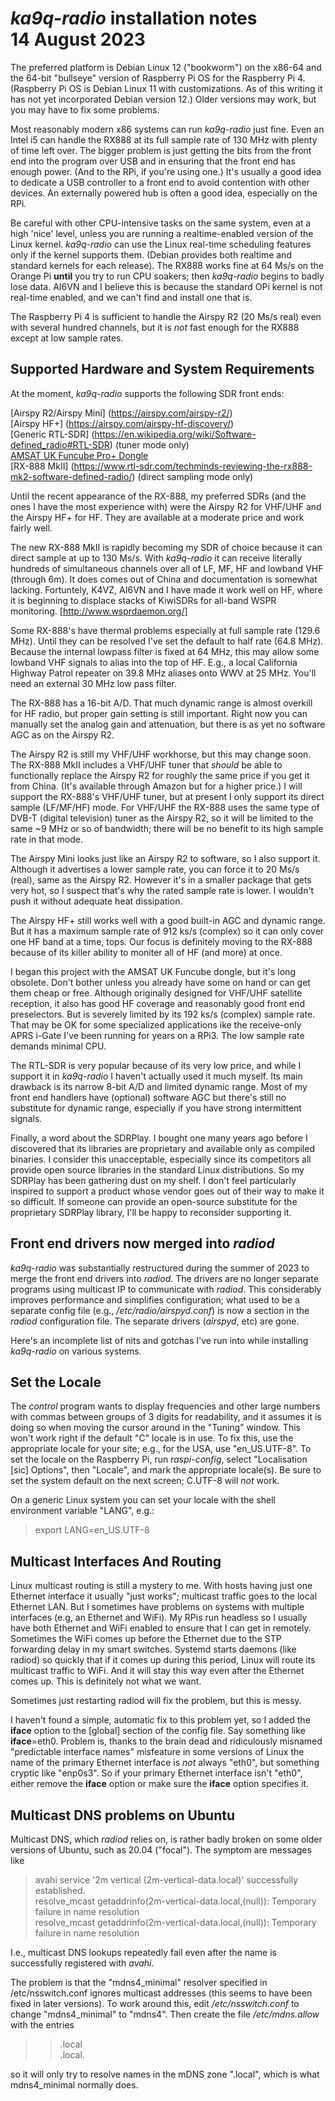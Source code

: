 *ka9q-radio* installation notes  
14 August 2023
===============================

The preferred platform is Debian Linux 12 ("bookworm") on the x86-64
and the 64-bit "bullseye" version of Raspberry Pi OS for the Raspberry
Pi 4. (Raspberry Pi OS is Debian Linux 11 with customizations. As of
this writing it has not yet incorporated Debian version 12.)  Older
versions may work, but you may have to fix some problems.

Most reasonably modern x86 systems can run *ka9q-radio* just
fine. Even an Intel i5 can handle the RX888 at its full sample rate of
130 MHz with plenty of time left over.  The bigger problem is just
getting the bits from the front end into the program over USB and in
ensuring that the front end has enough power. (And to the RPi, if
you're using one.) It's usually a good idea to dedicate a USB
controller to a front end to avoid contention with other devices. An
externally powered hub is often a good idea, especially on the RPi.

Be careful with other CPU-intensive tasks on the same system, even
at a high 'nice' level, unless you are running a realtime-enabled
version of the Linux kernel. *ka9q-radio* can use the Linux real-time
scheduling features only if the kernel supports them. (Debian provides
both realtime and standard kernels for each release). The RX888 works
fine at 64 Ms/s on the Orange Pi **until** you try to run CPU soakers;
then *ka9q-radio* begins to badly lose data. AI6VN and I believe this
is because the standard OPi kernel is not real-time enabled, and we
can't find and install one that is.

The Raspberry Pi 4 is sufficient to handle the Airspy R2 (20 Ms/s
real) even with several hundred channels, but it is *not* fast enough
for the RX888 except at low sample rates.

Supported Hardware and System Requirements
------------------------------------------

At the moment, *ka9q-radio* supports the following SDR front ends:

[Airspy R2/Airspy Mini] (https://airspy.com/airspy-r2/)  
[Airspy HF+] (https://airspy.com/airspy-hf-discovery/)  
[Generic RTL-SDR] (https://en.wikipedia.org/wiki/Software-defined_radio#RTL-SDR) (tuner mode only)  
[AMSAT UK Funcube Pro+ Dongle](http://www.funcubedongle.com/)  
[RX-888 MkII] (https://www.rtl-sdr.com/techminds-reviewing-the-rx888-mk2-software-defined-radio/)  (direct sampling mode only)

Until the recent appearance of the RX-888, my preferred SDRs (and the
ones I have the most experience with) were the Airspy R2 for VHF/UHF
and the Airspy HF+ for HF.  They are available at a moderate price and
work fairly well.

The new RX-888 MkII is rapidly becoming my SDR of choice because it
can direct sample at up to 130 Ms/s. With *ka9q-radio* it can receive
literally hundreds of simultaneous channels over all of LF, MF, HF and
lowband VHF (through 6m).  It does comes out of China and
documentation is somewhat lacking. Fortuntely, K4VZ, AI6VN and I have
made it work well on HF, where it is beginning to displace stacks of
KiwiSDRs for all-band WSPR monitoring.  [http://www.wsprdaemon.org/]

Some RX-888's have thermal problems especially at full sample rate
(129.6 MHz). Until they can be resolved I've set the default to half
rate (64.8 MHz).  Because the internal lowpass filter is fixed at 64
MHz, this may allow some lowband VHF signals to alias into the top of
HF. E.g., a local California Highway Patrol repeater on 39.8 MHz
aliases onto WWV at 25 MHz. You'll need an external 30 MHz low pass
filter.

The RX-888 has a 16-bit A/D. That much dynamic range is almost
overkill for HF radio, but proper gain setting is still
important. Right now you can manually set the analog gain and
attenuation, but there is as yet no software AGC as on the Airspy R2.

The Airspy R2 is still my VHF/UHF workhorse, but this may change soon.
The RX-888 MkII includes a VHF/UHF tuner that *should* be able to
functionally replace the Airspy R2 for roughly the same price if you
get it from China. (It's available through Amazon but for a higher
price.)  I will support the RX-888's VHF/UHF tuner, but at present I
only support its direct sample (LF/MF/HF) mode. For VHF/UHF the RX-888
uses the same type of DVB-T (digital television) tuner as the Airspy
R2, so it will be limited to the same ~9 MHz or so of bandwidth; there
will be no benefit to its high sample rate in that mode.

The Airspy Mini looks just like an Airspy R2 to software, so I also
support it.  Although it advertises a lower sample rate, you can force
it to 20 Ms/s (real), same as the Airspy R2. However it's in a smaller
package that gets very hot, so I suspect that's why the rated sample
rate is lower.  I wouldn't push it without adequate heat dissipation.

The Airspy HF+ still works well with a good built-in AGC and dynamic
range. But it has a maximum sample rate of 912 ks/s (complex) so it can
only cover one HF band at a time, tops.  Our focus is definitely
moving to the RX-888 because of its killer ability to moniter all of
HF (and more) at once.

I began this project with the AMSAT UK Funcube dongle, but it's long
obsolete.  Don't bother unless you already have some on hand or can
get them cheap or free. Although originally designed for VHF/UHF
satellite reception, it also has good HF coverage and reasonably good
front end preselectors.  But is severely limited by its 192 ks/s
(complex) sample rate. That may be OK for some specialized applications
ike the receive-only APRS i-Gate I've been running for years on a RPi3.
The low sample rate demands minimal CPU.

The RTL-SDR is very popular because of its very low price, and while I
support it in *ka9q-radio* I haven't actually used it much myself. Its
main drawback is its narrow 8-bit A/D and limited dynamic range. Most
of my front end handlers have (optional) software AGC but there's
still no substitute for dynamic range, especially if you have strong
intermittent signals.

Finally, a word about the SDRPlay. I bought one many years ago before
I discovered that its libraries are proprietary and available only as
compiled binaries. I consider this unacceptable, especially since its
competitors all provide open source libraries in the standard Linux
distributions. So my SDRPlay has been gathering dust on my shelf. I
don't feel particularly inspired to support a product whose vendor
goes out of their way to make it so difficult. If someone can provide
an open-source substitute for the proprietary SDRPlay library, I'll be
happy to reconsider supporting it.


Front end drivers now merged into *radiod*
------------------------------------------

*ka9q-radio* was substantially restructured during the summer of 2023 to merge the front end
drivers into *radiod*. The drivers are no longer separate programs using multicast IP to communicate
with *radiod*. This considerably improves performance and simplifies configuration; what used to be a separate config file
(e.g., */etc/radio/airspyd.conf*) is now a section in the *radiod* configuration file. The separate drivers
(*airspyd*, etc) are gone.

Here's an incomplete list of nits and gotchas I've run into while
installing *ka9q-radio* on various systems.

Set the Locale
--------------

The *control* program wants to display frequencies and other large
numbers with commas between groups of 3 digits for readability, and it
assumes it is doing so when moving the cursor around in the "Tuning"
window.  This won't work right if the default "C" locale is in use. To
fix this, use the appropriate locale for your site; e.g., for the USA,
use "en_US.UTF-8". To set the locale on the Raspberry Pi, run
*raspi-config*, select "Localisation [sic] Options", then "Locale",
and mark the appropriate locale(s). Be sure to set the system default on
the next screen; C.UTF-8 will *not* work.

On a generic Linux system you can set your locale with the
shell environment variable "LANG", e.g.:

>export LANG=en_US.UTF-8

Multicast Interfaces And Routing
--------------------------------

Linux multicast routing is still a mystery to me. With hosts having just one Ethernet interface it usually "just works"; multicast traffic goes to the local Ethernet LAN.
But I sometimes have problems on systems with multiple interfaces
(e.g, an Ethernet and WiFi).
My RPis run headless so I usually have both Ethernet and WiFi enabled to ensure that I can get in remotely. Sometimes the WiFi comes up before the Ethernet due to the
STP forwarding delay in my smart switches. Systemd starts daemons (like radiod) so quickly that if it comes up during this period,
Linux will route its multicast traffic to WiFi. And it will stay this way even after the Ethernet comes up. This is definitely not what we want.

Sometimes just restarting radiod will fix the problem, but this is messy.

I haven't found a simple, automatic fix to this problem yet, so I added the **iface** option
to the [global] section of the config file. Say something like **iface**=eth0.
Problem is, thanks to the brain dead and ridiculously misnamed "predictable interface names" misfeature in some
versions of Linux the name of the primary Ethernet interface is *not* always "eth0", but something cryptic like "enp0s3".
So if your primary Ethernet interface isn't "eth0", either remove the **iface** option or make sure the **iface** option specifies it.



Multicast DNS problems on Ubuntu
--------------------------------

Multicast DNS, which *radiod* relies on, is rather badly broken on
some older versions of Ubuntu, such as 20.04 ("focal"). The symptom
are messages like

>avahi service '2m vertical (2m-vertical-data.local)' successfully established.  
>resolve_mcast getaddrinfo(2m-vertical-data.local,(null)): Temporary failure in name resolution  
>resolve_mcast getaddrinfo(2m-vertical-data.local,(null)): Temporary failure in name resolution

I.e., multicast DNS lookups repeatedly fail even after the name is successfully registered with *avahi*.

The problem is that the "mdns4_minimal" resolver specified in
/etc/nsswitch.conf ignores multicast addresses (this seems to have
been fixed in later versions). To work around this, edit
*/etc/nsswitch.conf* to change "mdns4_minimal" to "mdns4". Then create
the file */etc/mdns.allow* with the entries

>>.local  
>>.local.

so it will only try to resolve names in the mDNS zone ".local", which
is what mdns4_minimal normally does.








